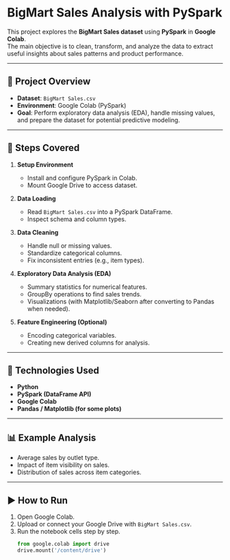 # BigMart Sales Analysis with PySpark

This project explores the **BigMart Sales dataset** using **PySpark** in **Google Colab**.  
The main objective is to clean, transform, and analyze the data to extract useful insights about sales patterns and product performance.

---

## 🚀 Project Overview
- **Dataset**: `BigMart Sales.csv`  
- **Environment**: Google Colab (PySpark)  
- **Goal**: Perform exploratory data analysis (EDA), handle missing values, and prepare the dataset for potential predictive modeling.

---

## 📂 Steps Covered
1. **Setup Environment**
   - Install and configure PySpark in Colab.
   - Mount Google Drive to access dataset.

2. **Data Loading**
   - Read `BigMart Sales.csv` into a PySpark DataFrame.
   - Inspect schema and column types.

3. **Data Cleaning**
   - Handle null or missing values.
   - Standardize categorical columns.
   - Fix inconsistent entries (e.g., item types).

4. **Exploratory Data Analysis (EDA)**
   - Summary statistics for numerical features.
   - GroupBy operations to find sales trends.
   - Visualizations (with Matplotlib/Seaborn after converting to Pandas when needed).

5. **Feature Engineering (Optional)**
   - Encoding categorical variables.
   - Creating new derived columns for analysis.

---

## 🔧 Technologies Used
- **Python**
- **PySpark (DataFrame API)**
- **Google Colab**
- **Pandas / Matplotlib (for some plots)**

---

## 📊 Example Analysis
- Average sales by outlet type.
- Impact of item visibility on sales.
- Distribution of sales across item categories.

---

## ▶️ How to Run
1. Open Google Colab.
2. Upload or connect your Google Drive with `BigMart Sales.csv`.
3. Run the notebook cells step by step.
   ```python
   from google.colab import drive
   drive.mount('/content/drive')
